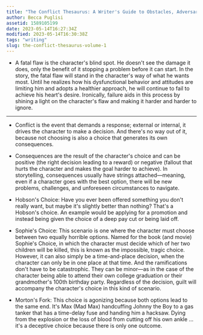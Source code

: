 ```yaml
---
title: "The Conflict Thesaurus: A Writer's Guide to Obstacles, Adversaries, and Inner Struggles (Volume 1)"
author: Becca Puglisi
assetid: 1589105199
date: 2023-05-14T16:27:34Z
modified: 2023-05-14T16:30:38Z
tags: "writing"
slug: the-conflict-thesaurus-volume-1
---
```


*  A fatal flaw is the character's blind spot. He doesn't see the damage it does, only the benefit of it stopping a problem before it can start. In the story, the fatal flaw will stand in the character's way of what he wants most. Until he realizes how his dysfunctional behavior and attitudes are limiting him and adopts a healthier approach, he will continue to fail to achieve his heart's desire. Ironically, failure aids in this process by shining a light on the character's flaw and making it harder and harder to ignore.

---

*  Conflict is the event that demands a response; external or internal, it drives the character to make a decision. And there's no way out of it, because not choosing is also a choice that generates its own consequences.

*  Consequences are the result of the character's choice and can be positive (the right decision leading to a reward) or negative (fallout that hurts the character and makes the goal harder to achieve). In storytelling, consequences usually have strings attached—meaning, even if a character goes with the best option, there will be new problems, challenges, and unforeseen circumstances to navigate.

*  Hobson's Choice: Have you ever been offered something you don't really want, but maybe it's slightly better than nothing? That's a Hobson's choice. An example would be applying for a promotion and instead being given the choice of a deep pay cut or being laid off.

*  Sophie's Choice: This scenario is one where the character must choose between two equally horrible options. Named for the book (and movie) Sophie's Choice, in which the character must decide which of her two children will be killed, this is known as the impossible, tragic choice. However, it can also simply be a time-and-place decision, when the character can only be in one place at that time. And the ramifications don't have to be catastrophic. They can be minor—as in the case of the character being able to attend their own college graduation or their grandmother's 100th birthday party. Regardless of the decision, guilt will accompany the character's choice in this kind of scenario.

*  Morton's Fork: This choice is agonizing because both options lead to the same end. It's Max (Mad Max) handcuffing Johnny the Boy to a gas tanker that has a time-delay fuse and handing him a hacksaw. Dying from the explosion or the loss of blood from cutting off his own ankle … it's a deceptive choice because there is only one outcome.

